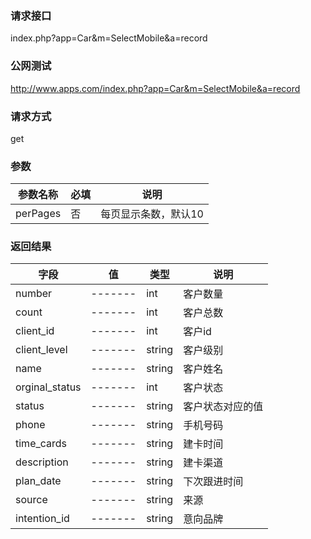 ### **请求接口**
index.php?app=Car&m=SelectMobile&a=record



### **公网测试**
http://www.apps.com/index.php?app=Car&m=SelectMobile&a=record

### **请求方式**
get


### **参数**
| 参数名称  |必填|     说明      |
|------|-----|------|
| perPages     | 否 |   每页显示条数，默认10   |
### **返回结果**
|字段        |值          |类型    |说明        |
| ---------  |--------    |-------- |--------  |
|number|-------   |int  |客户数量  |
|count| -------     |int    |客户总数     |
|client_id| -------     |int    |客户id     |
|client_level| -------     |string   |客户级别    |
|name| -------     |string    |客户姓名     |
|orginal_status| -------     |int    |客户状态     |
|status| -------     |string    |客户状态对应的值     |
|phone| -------     |string    |手机号码     |
|time_cards| -------     |string   |建卡时间     |
|description| -------     |string   |建卡渠道    |
|plan_date| -------     |string   |下次跟进时间    |
|source| -------     |string   |来源    |
|intention_id| -------     |string   |意向品牌    |